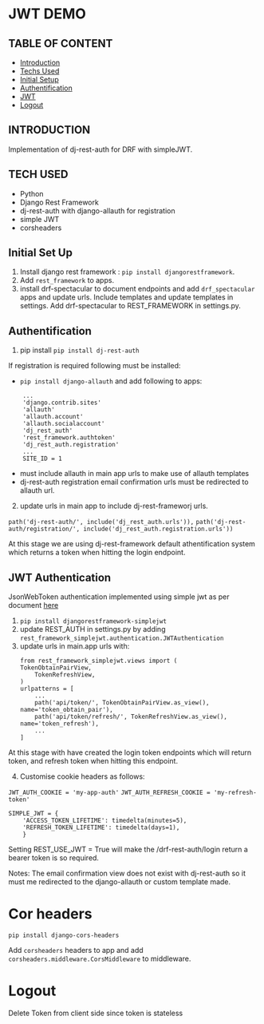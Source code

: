 # JWT DEMO
## TABLE OF CONTENT 
* [Introduction](#introduction)
* [Techs Used](#tech-used)
* [Initial Setup](#initial-set-up)
* [Authentification](#authentification) 
* [JWT](#jwt-authentication)
* [Logout](#logout)


## INTRODUCTION

Implementation of dj-rest-auth for DRF with simpleJWT.

## TECH USED

* Python
* Django Rest Framework
* dj-rest-auth with django-allauth for registration
* simple JWT
* corsheaders

## Initial Set Up

1. Install django rest framework : ``` pip install djangorestframework ```.
2. Add ``` rest_framework ``` to apps.
3. install drf-spectacular to document endpoints and add ```drf_spectacular ``` apps and update urls. 
Include templates and update templates in settings. Add drf-spectacular to REST_FRAMEWORK in settings.py.


## Authentification

1. pip install ``` pip install dj-rest-auth ```

If registration is required following must be installed:

* ```pip install django-allauth``` and add following to apps:

``` 
    ...
    'django.contrib.sites'
    'allauth'
    'allauth.account'
    'allauth.socialaccount'
    'dj_rest_auth'
    'rest_framework.authtoken'
    'dj_rest_auth.registration'
    ...
    SITE_ID = 1
```

* must include allauth in main app urls to make use of allauth templates
* dj-rest-auth registration email confirmation urls must be redirected to allauth url.

2. update urls in main app to include dj-rest-frameworj urls.

``` path('dj-rest-auth/', include('dj_rest_auth.urls')), ```
``` path('dj-rest-auth/registration/', include('dj_rest_auth.registration.urls')) ```

At this stage we are using dj-rest-framework default athentification system which returns a token when hitting the login endpoint.


## JWT Authentication

JsonWebToken authentication implemented using simple jwt as per document [here](#https://django-rest-framework-simplejwt.readthedocs.io/en/latest/)

1. ``` pip install djangorestframework-simplejwt ```
2. update REST_AUTH in settings.py by adding ```rest_framework_simplejwt.authentication.JWTAuthentication ```
3. update urls in main.app urls with:
    ```
    from rest_framework_simplejwt.views import (
    TokenObtainPairView,
        TokenRefreshView,
    )
    urlpatterns = [
        ...
        path('api/token/', TokenObtainPairView.as_view(), name='token_obtain_pair'),
        path('api/token/refresh/', TokenRefreshView.as_view(), name='token_refresh'),
        ...
    ]
    ```

At this stage with have created the login token endpoints which will return token, and refresh token when hitting this endpoint.

4. Customise cookie headers as follows:

```JWT_AUTH_COOKIE = 'my-app-auth'```
```JWT_AUTH_REFRESH_COOKIE = 'my-refresh-token'```

```
SIMPLE_JWT = {
    'ACCESS_TOKEN_LIFETIME': timedelta(minutes=5),
    'REFRESH_TOKEN_LIFETIME': timedelta(days=1),
    }
```

Setting REST_USE_JWT = True will make the /drf-rest-auth/login return a bearer token is so required.

Notes: The email confirmation view does not exist with dj-rest-auth so it must me redirected to the django-allauth or 
custom template made.

# Cor headers

``` pip install django-cors-headers ```

Add ``` corsheaders ``` headers to app and add ``` corsheaders.middleware.CorsMiddleware ``` to middleware.

# Logout

Delete Token from client side since token is stateless

